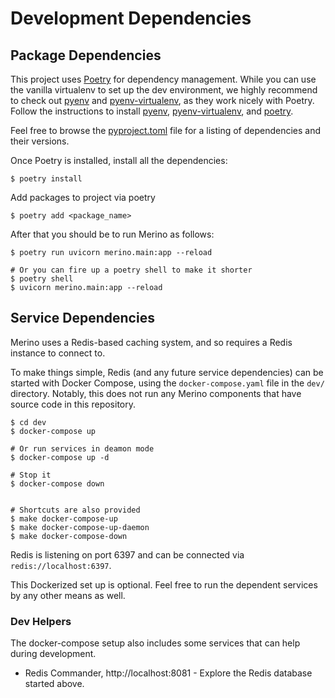 # Development Dependencies

## Package Dependencies

This project uses [Poetry][1] for dependency management. While you can use the
vanilla virtualenv to set up the dev environment, we highly recommend to check
out [pyenv][2] and [pyenv-virtualenv][3], as they work nicely with Poetry.
Follow the instructions to install [pyenv][4], [pyenv-virtualenv][5], and
[poetry][6].

Feel free to browse the [pyproject.toml][7] file for a listing of dependencies
and their versions.

Once Poetry is installed, install all the dependencies:

```
$ poetry install
```

Add packages to project via poetry
```
$ poetry add <package_name>
```

After that you should be to run Merino as follows:

```
$ poetry run uvicorn merino.main:app --reload

# Or you can fire up a poetry shell to make it shorter
$ poetry shell
$ uvicorn merino.main:app --reload
```

## Service Dependencies

Merino uses a Redis-based caching system, and so requires a Redis instance to
connect to.

To make things simple, Redis (and any future service dependencies) can be
started with Docker Compose, using the `docker-compose.yaml` file in the `dev/`
directory. Notably, this does not run any Merino components that have source
code in this repository.

```shell
$ cd dev
$ docker-compose up

# Or run services in deamon mode
$ docker-compose up -d

# Stop it
$ docker-compose down


# Shortcuts are also provided
$ make docker-compose-up
$ make docker-compose-up-daemon
$ make docker-compose-down
```

Redis is listening on port 6397 and can be connected via `redis://localhost:6397`.

This Dockerized set up is optional. Feel free to run the dependent services by
any other means as well.

### Dev Helpers

The docker-compose setup also includes some services that can help during
development.

- Redis Commander, http://localhost:8081 - Explore the Redis database started
  above.


[1]: https://python-poetry.org/
[2]: https://github.com/pyenv/pyenv
[3]: https://github.com/pyenv/pyenv-virtualenv
[4]: https://github.com/pyenv/pyenv#installation
[5]: https://github.com/pyenv/pyenv-virtualenv#installation
[6]: https://python-poetry.org/docs/#installation
[7]: /pyproject.toml
